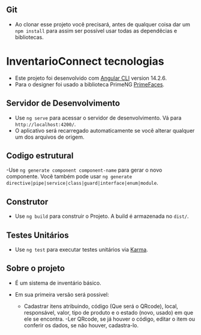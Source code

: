 ## Git
- Ao clonar esse projeto você precisará, antes de qualquer coisa dar um `npm install` para assim ser possível usar todas as dependêcias e bibliotecas. 

# InventarioConnect tecnologias

- Este projeto foi desenvolvido com [Angular CLI](https://github.com/angular/angular-cli) version 14.2.6.
- Para o designer foi usado a biblioteca PrimeNG [PrimeFaces](https://primefaces.org/primeng/setup).

## Servidor de Desenvolvimento

- Use `ng serve` para acessar o servidor de desenvolvimento. Vá para `http://localhost:4200/`. 
- O aplicativo será recarregado automaticamente se você alterar qualquer um dos arquivos de origem.

## Codigo estrutural

-Use `ng generate component component-name` para gerar o novo componente. Você também pode usar `ng generate directive|pipe|service|class|guard|interface|enum|module`.

## Construtor

- Use `ng build` para construir o Projeto. A build é armazenada no `dist/`.

## Testes Unitários

- Use `ng test` para executar testes unitários via [Karma](https://karma-runner.github.io).

## Sobre o projeto

- É um sistema de inventário básico.

- Em sua primeira versão será possivel:
  - Cadastrar itens atribuindo, código (Que será o QRcode), local, responsável, valor, tipo de produto e o estado (novo, usado) em que ele se encontra. 
  -Ler QRcode, se já houver o código, editar o item ou conferir os dados, se não houver, cadastra-lo. 
